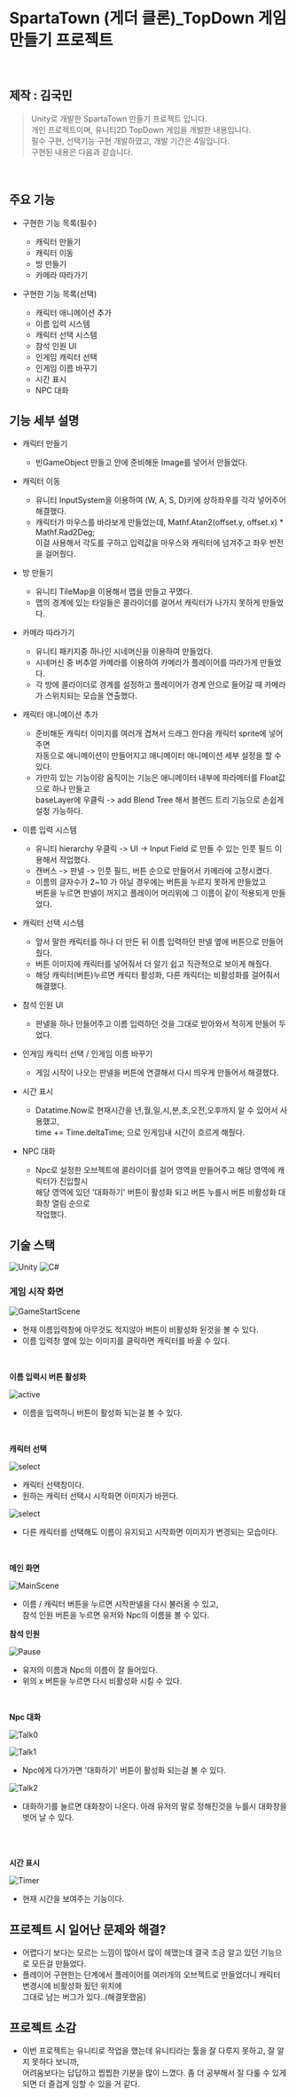 # SpartaTown (게더 클론)_TopDown 게임 만들기 프로젝트


</br>

## 제작 : 김국민

> Unity로 개발한 SpartaTown 만들기 프로젝트 입니다.  
> 개인 프로젝트이며, 유니티2D TopDown 게임을 개발한 내용입니다.  
> 필수 구현, 선택기능 구현 개발하였고, 개발 기간은 4일입니다.  
> 구현된 내용은 다음과 같습니다.

</br>

## 주요 기능

* 구현한 기능 목록(필수)
    * 캐릭터 만들기
    * 캐릭터 이동
    * 방 만들기
    * 카메라 따라가기

* 구현한 기능 목록(선택)
    * 캐릭터 애니메이션 추가
    * 이름 입력 시스템
    * 캐릭터 선택 시스템
    * 참석 인원 UI
    * 인게임 캐릭터 선택
    * 인게임 이름 바꾸기
    * 시간 표시
    * NPC 대화



## 기능 세부 설명
* 캐릭터 만들기 
    * 빈GameObject 만들고 안에 준비해둔 Image를 넣어서 만들었다. 
    
* 캐릭터 이동  
    * 유니티 InputSystem을 이용하여 (W, A, S, D)키에 상하좌우를
    각각 넣어주어 해결했다.
    * 캐릭터가 마우스를 바라보게 만들었는데, Mathf.Atan2(offset.y, offset.x) * Mathf.Rad2Deg; <br/>
    이걸 사용해서 각도를 구하고 입력값을 마우스와 캐릭터에 넘겨주고 좌우 반전을 걸어줬다.

* 방 만들기
    * 유니티 TileMap을 이용해서 맵을 만들고 꾸몄다.
    * 맵의 경계에 있는 타일들은 콜라이더를 걸어서 캐릭터가 나가지 못하게 만들었다.

* 카메라 따라가기
    * 유니티 패키지중 하나인 시네머신을 이용하여 만들었다.
    * 시네머신 중 버추얼 카메라를 이용하여 카메라가 플레이어를 따라가게 만들었다.
    * 각 방에 콜라이더로 경계를 설정하고 플레이어가 경계 안으로 들어갈 때 카메라가 스위치되는
    모습을 연출했다.

* 캐릭터 애니메이션 추가
    * 준비해둔 캐릭터 이미지를 여러개 겹쳐서 드래그 한다음 캐릭터 sprite에 넣어주면 <br/>
    자동으로 애니메이션이 만들어지고 애니메이터 애니메이션 세부 설정을 할 수 있다.
    * 가만히 있는 기능이랑 움직이는 기능은 애니메이터 내부에 파라메터를 Float값으로 하나 만들고 <br/> baseLayer에 우클릭 -> add Blend Tree
    해서 블렌드 트리 기능으로 손쉽게 설정 가능하다.

* 이름 입력 시스템
    * 유니티 hierarchy 우클릭 -> UI -> Input Field 로 만들 수 있는 인풋 필드 이용해서 작업했다.
    * 캔버스 -> 판넬 -> 인풋 필드, 버튼 순으로 만들어서 카메라에 고정시켰다.
    * 이름의 글자수가 2~10 가 아닐 경우에는 버튼을 누르지 못하게 만들었고  <br/>
    버튼을 누르면 판넬이 꺼지고 플레이어 머리위에 그 이름이 같이 적용되게 만들었다.

* 캐릭터 선택 시스템
    * 앞서 말한 캐릭터를 하나 더 만든 뒤 이름 입력하던 판넬 옆에 버튼으로 만들어줬다.
    * 버튼 이미지에 캐릭터를 넣어줘서 더 알기 쉽고 직관적으로 보이게 해줬다.
    * 해당 캐릭터(버튼)누르면 캐릭터 활성화, 다른 캐릭터는 비활성화를 걸어줘서 해결했다.

* 참석 인원 UI
    * 판넬을 하나 만들어주고 이름 입력하던 것을 그대로 받아와서 적히게 만들어 두었다. 

* 인게임 캐릭터 선택 / 인게임 이름 바꾸기
    * 게임 시작이 나오는 판넬을 버튼에 연결해서 다시 띄우게 만들어서 해결했다.

* 시간 표시
    * Datatime.Now로 현재시간을 년,월,일,시,분,초,오전,오후까지 알 수 있어서 사용했고,<br/>
    time += Time.deltaTime; 으로 인게임내 시간이 흐르게 해줬다.

* NPC 대화
    * Npc로 설정한 오브젝트에 콜라이더를 걸어 영역을 만들어주고 해당 영역에 캐릭터가 진입할시 <br/>
    해당 영역에 있던 '대화하기' 버튼이 활성화 되고 버튼 누를시 버튼 비활성화 대화창 열림 순으로 <br/>
    작업했다.



##  기술 스택

![Unity](https://img.shields.io/badge/-Unity-%23000000?style=flat-square&logo=Unity)
![C#](https://img.shields.io/badge/-C%23-%7ED321?logo=Csharp&style=flat)


### 게임 시작 화면

![GameStartScene](Assets/Images/a1.png "a1")

* 현재 이름입력창에 아무것도 적지않아 버튼이 비활성화 된것을 볼 수 있다.
* 이름 입력창 옆에 있는 이미지를 클릭하면 캐릭터를 바꿀 수 있다.

<br/>

 __이름 입력시 버튼 활성화__  

![active](AssetsImages/a2.png)

* 이름을 입력하니 버튼이 활성화 되는걸 볼 수 있다.

<br/>

__캐릭터 선택__  

![select](AssetsImages/a3.png)

* 캐릭터 선택창이다.
* 원하는 캐릭터 선택시 시작화면 이미지가 바뀐다.

![select](AssetsImages/a4.png)

* 다른 캐릭터를 선택해도 이름이 유지되고 시작화면 이미지가 변경되는 모습이다.

<br>

__메인 화면__  

![MainScene](AssetsImages/a5.png)

* 이름 / 캐릭터 버튼을 누르면 시작판넬을 다시 불러올 수 있고, <br/>
    참석 인원 버튼을 누르면 유저와 Npc의 이름을 볼 수 있다.

__참석 인원__  

![Pause](AssetsImages/a6.png)

* 유저의 이름과 Npc의 이름이 잘 들어있다.
* 위의 x 버튼을 누르면 다시 비활성화 시킬 수 있다.

<br/>  

__Npc 대화__  

![Talk0](AssetsImages/a7.png)

![Talk1](AssetsImages/a8.png)

* Npc에게 다가가면 '대화하기' 버튼이 활성화 되는걸 볼 수 있다.

![Talk2](AssetsImages/a9.png)

* 대화하기를 눌르면 대화창이 나온다. 아래 유저의 말로 정해진것을 누를시 대화창을 벗어 날 수 있다.
<br/>

<br>

__시간 표시__  

![Timer](AssetsImages/a10.png)

* 현재 시간을 보여주는 기능이다.


## 프로젝트 시 일어난 문제와 해결?

* 어렵다기 보다는 모르는 느낌이 많아서 많이 헤맸는데 결국 조금 알고 있던 기능으로 모든걸 만들었다.
* 플레이어 구현한는 단계에서 플레이어를 여러개의 오브젝트로 만들었더니 캐릭터 변경시에 비활성화 됬던 위치에 <br/>
   그대로 남는 버그가 있다..(해결못했음)

## 프로젝트 소감

* 이번 프로젝트는 유니티로 작업을 했는데 유니티라는 툴을 잘 다루지 못하고, 잘 알지 못하다 보니까, <br/>
    어려움보다는 답답하고 찝찝한 기분을 많이 느꼈다. 좀 더 공부해서 잘 다룰 수 있게 되면 더 즐겁게 임할 수 있을 거 같다.
